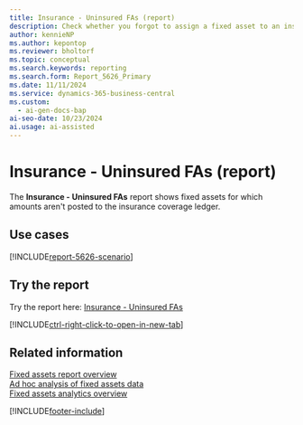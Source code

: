```yaml
---
title: Insurance - Uninsured FAs (report)
description: Check whether you forgot to assign a fixed asset to an insurance policy.
author: kennieNP
ms.author: kepontop
ms.reviewer: bholtorf
ms.topic: conceptual
ms.search.keywords: reporting
ms.search.form: Report_5626_Primary
ms.date: 11/11/2024
ms.service: dynamics-365-business-central
ms.custom:
  - ai-gen-docs-bap
ai-seo-date: 10/23/2024
ai.usage: ai-assisted
---
```


# Insurance - Uninsured FAs (report)

The **Insurance - Uninsured FAs** report shows fixed assets for which amounts aren't posted to the insurance coverage ledger.

## Use cases

[!INCLUDE[report-5626-scenario](../includes/report-5626-scenario-include.md)]

<!-- 

Prompt

Below is a report in an ERP system. Provide 3-4 use cases for different personas working with fixed asset management or finance for fixed assets.

Format like this:    
  
As a <persona>, use the report to    
* use case 1  
* use case 2    

Do not capitalize the persona names. 

Do not start lines with "Use the data to"

## Report name
Insurance - Uninsured FAs

## Report description

### What the report does

### Use cases

Please include your data sources and URLs

-->

## Try the report

Try the report here: [Insurance - Uninsured FAs](https://businesscentral.dynamics.com?report=5626)

[!INCLUDE[ctrl-right-click-to-open-in-new-tab](../includes/ctrl-right-click-to-open-in-new-tab.md)]

## Related information

[Fixed assets report overview](../fa-reports.md)  
[Ad hoc analysis of fixed assets data](../ad-hoc-analysis-fa.md)  
[Fixed assets analytics overview](../fa-analytics-overview.md)  

[!INCLUDE[footer-include](../includes/footer-banner.md)]